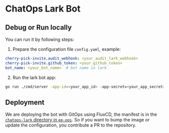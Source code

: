 # ChatOps Lark Bot

## Debug or Run locally

You can run it by following steps:

1. Prepare the configuration file `config.yaml`, example:
  ```yaml
  cherry-pick-invite.audit_webhook: <your_audit_lark_webhook>
  cherry-pick-invite.github_token: <your_github_token>
  bot_name: <your_bot_name>  # bot name in lark
  ```
2. Run the lark bot app:
  ```bash
  go run ./cmd/server -app-id=<your_app_id> -app-secret=<your_app_secret>
  ```

## Deployment

We are deploying the bot with GitOps using FluxCD, the manifest is in the [`chatops-lark` directory in `ee-ops`](https://github.com/PingCAP-QE/ee-ops/tree/main/apps/prod/chatops-lark).
So if you want to bump the image or update the configuration, you contribute a PR to the repository.
